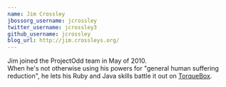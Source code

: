 ```yaml
---
name: Jim Crossley
jbossorg_username: jcrossley
twitter_username: jcrossley3
github_username: jcrossley
blog_url: http://jim.crossleys.org/
---
```


Jim joined the ProjectOdd team in May of 2010.  
When he's not otherwise using his powers for "general human suffering reduction", 
he lets his Ruby and Java skills battle it out on [TorqueBox](http://torquebox.org).
